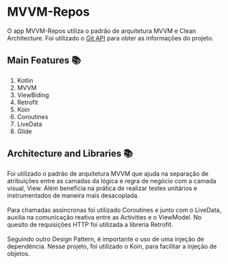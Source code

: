 
# MVVM-Repos

O app MVVM-Repos utiliza o padrão de arquitetura MVVM e Clean Architecture.
Foi utilizado o [Git API](https://api.github.com/) para obter as informações do projeto.


##  Main Features :books:
1. Kotlin
2. MVVM
3. ViewBiding
4. Retrofit
5. Koin
6. Coroutines
7. LiveData
8. Glide


##  Architecture and Libraries :books:
Foi utilizado o padrão de arquitetura MVVM que ajuda na separação de atribuições entre as camadas da lógica e regra de negócio com a camada visual, View. Além beneficia na prática de realizar testes unitários e instrumentados de maneira mais desacoplada. 
<br/><br/>
Para chamadas assíncronas foi utilizado Coroutines e junto com o LiveData, auxilia na comunicação reativa entre as Activities e o ViewModel. No quesito de requisições HTTP foi utilizada a libreria Retrofit.
<br/><br/>
Seguindo outro Design Pattern, é importante o uso de uma injeção de dependência. Nesse projeto, foi utilizado o Koin, para facilitar a injeção de objetos.
